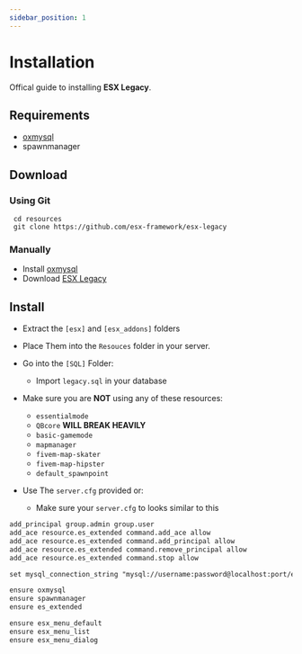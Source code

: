 ```yaml
---
sidebar_position: 1
---
```


# Installation

Offical guide to installing **ESX Legacy**.

## Requirements

- [oxmysql](https://github.com/overextended/oxmysql/releases/latest/download/oxmysql.zip)
- spawnmanager

## Download

### Using Git

```git
 cd resources
 git clone https://github.com/esx-framework/esx-legacy
```

### Manually

- Install [oxmysql](https://github.com/overextended/oxmysql/releases/latest/download/oxmysql.zip)
- Download [ESX Legacy](https://github.com/esx-framework/esx-legacy/archive/refs/heads/main.zip)

## Install

- Extract the `[esx]` and `[esx_addons]` folders
- Place Them into the `Resouces` folder in your server.
- Go into the `[SQL]` Folder:

  - Import `legacy.sql` in your database

- Make sure you are **NOT** using any of these resources:

  - `essentialmode`
  - `QBcore` **WILL BREAK HEAVILY**
  - `basic-gamemode`
  - `mapmanager`
  - `fivem-map-skater`
  - `fivem-map-hipster`
  - `default_spawnpoint`

- Use The `server.cfg` provided or:
  - Make sure your `server.cfg` to looks similar to this

```diff  title="server.cfg"
add_principal group.admin group.user
add_ace resource.es_extended command.add_ace allow
add_ace resource.es_extended command.add_principal allow
add_ace resource.es_extended command.remove_principal allow
add_ace resource.es_extended command.stop allow

set mysql_connection_string "mysql://username:password@localhost:port/esx_legacy?charset=utf8mb4&multipleStatements=true"

ensure oxmysql
ensure spawnmanager
ensure es_extended

ensure esx_menu_default
ensure esx_menu_list
ensure esx_menu_dialog
```
